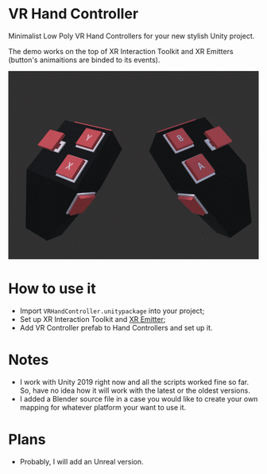 # VR Hand Controller
Minimalist Low Poly VR Hand Controllers for your new stylish Unity project.

The demo works on the top of XR Interaction Toolkit and XR Emitters (button's animaitions are binded to its events).

<img src="media/vr_controller_opt.gif" width="600">

# How to use it
* Import `VRHandController.unitypackage` into your project;
* Set up XR Interaction Toolkit and [XR Emitter](https://github.com/Volorf/XR-Emitter);
* Add VR Controller prefab to Hand Controllers and set up it.

# Notes
* I work with Unity 2019 right now and all the scripts worked fine so far. So, have no idea how it will work with the latest or the oldest versions.
* I added a Blender source file in a case you would like to create your own mapping for whatever platform your want to use it. 

# Plans
* Probably, I will add an Unreal version.



